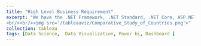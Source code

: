 ```yaml
---
title: "High Level Business Requirement"
excerpt: "We have the .NET Framework, .NET Standard, .NET Core, ASP.NET, ASP.NET Core ... do not get me started on Classic ASP or other platforms :). Where are we going with .NET? What is .NET 5? What is going to happen to these 'legacy' frameworks? Let us take a look at the past, the present, and the future of .NET.  After this talk, you will understand where Microsoft is taking the platform and where you can focus your development efforts.
<br/><br/><img src='/tableauviz/Comparative_Study_of_Countries.png'>"
collection: tableau
tags: [Data Science,  Data Visualization, Power bi, Dashboard ]
---
```

